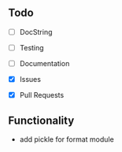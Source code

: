 ## Todo
  - [ ] DocString
  - [ ] Testing
  - [ ] Documentation
  - [x] Issues
  - [x] Pull Requests


## Functionality
  - add pickle for format module
